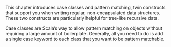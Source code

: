 This chapter introduces case classes and pattern matching, twin constructs
that support you when writing regular, non-encapsulated data structures.
These two constructs are particularly helpful for tree-like recursive data.

Case classes are Scala’s way to allow pattern matching on objects without
requiring a large amount of boilerplate. Generally, all you need to do is add
a single case keyword to each class that you want to be pattern matchable.
